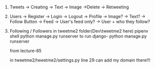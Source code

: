 1. Tweets 
    -> Creating 
       -> Text 
       -> Image 
    ->Delete 
    -> Retweeting

2. Users 
    -> Register
    -> Login 
    -> Logout 
    -> Profile 
        -> Image? 
        -> Text? 
        -> Follow Button
    -> Feed 
        -> User's feed only? 
        -> User + who they follow?

3. Following / Followers
    in tweetme2 folder(Dev\tweetme2 here) 
    pipenv shell
    python manage.py runserver
 to run django- python manage.py runserver
    
    from lecture-65


    in tweetme2/tweetme2/settings.py line 29 can add my domain there!!!